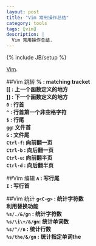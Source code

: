 ```yaml
---
layout: post
title: "Vim 常用操作总结"
category: tools 
tags: [vim]
description: |
  Vim 常用操作总结. 
---
```

{% include JB/setup %}

[Vim](http://www.vim.org/).

##Vim 跳转
**%   : matching tracket**   
**[[  : 上一个函数定义的地方**  
**]]  : 下一个函数定义的地方**  
**`0` : 行首**  
**`^` : 行首第一个非空格字符**   
**`$` : 行尾**  
**`gg`: 文件首**  
**`G` : 文件尾**  
**`Ctrl-f`: 向前翻一页**  
**`Ctrl-b` : 向后翻一页**  
**`Ctrl-u`: 向前翻半页**  
**`Ctrl-d` : 向后翻半页**  

##Vim 编辑
**`A` : 写行尾**  
**`I` : 写行首**  

##Vim 统计
**`g<C-g>`      : 统计字符数**  
**利用替换功能**  
**`%s/./&/gn`   : 统计字符数**  
**`%s/\i\+/&/gn`: 统计单词数**  
**`%s/^//n`     : 统计行数**  
**`%s/the/&/gn` : 统计指定单词the**  
